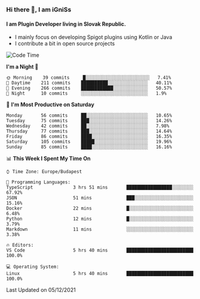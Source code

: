 ### Hi there 👋, I am iGniSs

#### I am Plugin Developer living in Slovak Republic.
- I mainly focus on developing Spigot plugins using Kotlin or Java
- I contribute a bit in open source projects

<!--START_SECTION:waka-->
![Code Time](http://img.shields.io/badge/Code%20Time-748%20hrs%2010%20mins-blue)

**I'm a Night 🦉** 

```text
🌞 Morning    39 commits     █░░░░░░░░░░░░░░░░░░░░░░░░   7.41% 
🌆 Daytime    211 commits    ██████████░░░░░░░░░░░░░░░   40.11% 
🌃 Evening    266 commits    ████████████░░░░░░░░░░░░░   50.57% 
🌙 Night      10 commits     ░░░░░░░░░░░░░░░░░░░░░░░░░   1.9%

```
📅 **I'm Most Productive on Saturday** 

```text
Monday       56 commits     ██░░░░░░░░░░░░░░░░░░░░░░░   10.65% 
Tuesday      75 commits     ███░░░░░░░░░░░░░░░░░░░░░░   14.26% 
Wednesday    42 commits     ██░░░░░░░░░░░░░░░░░░░░░░░   7.98% 
Thursday     77 commits     ███░░░░░░░░░░░░░░░░░░░░░░   14.64% 
Friday       86 commits     ████░░░░░░░░░░░░░░░░░░░░░   16.35% 
Saturday     105 commits    █████░░░░░░░░░░░░░░░░░░░░   19.96% 
Sunday       85 commits     ████░░░░░░░░░░░░░░░░░░░░░   16.16%

```


📊 **This Week I Spent My Time On** 

```text
⌚︎ Time Zone: Europe/Budapest

💬 Programming Languages: 
TypeScript               3 hrs 51 mins       █████████████████░░░░░░░░   67.92% 
JSON                     51 mins             ███░░░░░░░░░░░░░░░░░░░░░░   15.16% 
Docker                   22 mins             █░░░░░░░░░░░░░░░░░░░░░░░░   6.48% 
Python                   12 mins             █░░░░░░░░░░░░░░░░░░░░░░░░   3.79% 
Markdown                 11 mins             ░░░░░░░░░░░░░░░░░░░░░░░░░   3.38%

🔥 Editors: 
VS Code                  5 hrs 40 mins       █████████████████████████   100.0%

💻 Operating System: 
Linux                    5 hrs 40 mins       █████████████████████████   100.0%

```


 Last Updated on 05/12/2021
<!--END_SECTION:waka-->